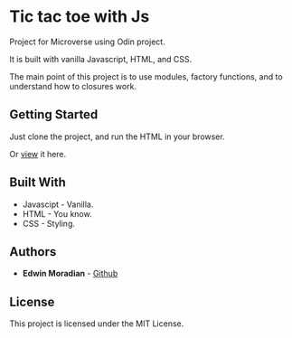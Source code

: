 # Tic tac toe with Js

Project for Microverse using Odin project. 

It is built with vanilla Javascript, HTML, and CSS.

The main point of this project is to use modules, factory functions, and to understand how to closures work.

## Getting Started

Just clone the project, and run the HTML in your browser.

Or [view](https://raw.githack.com/edwinmoradian90/tic-tac-toe_js/game-features/index.html) it here.

## Built With

* Javascipt - Vanilla.
* HTML - You know.
* CSS - Styling.


## Authors

* **Edwin Moradian**  - [Github](https://github.com/edwinmoradian90)

## License

This project is licensed under the MIT License.

